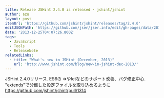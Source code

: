 ```yaml
---
title: Release JSHint 2.4.0 is released · jshint/jshint
author: azu
layout: post
itemUrl: 'https://github.com/jshint/jshint/releases/tag/2.4.0'
editJSONPath: 'https://github.com/jser/jser.info/edit/gh-pages/data/2013/12/index.json'
date: '2013-12-25T04:07:26.800Z'
tags:
  - JavaScript
  - Tools
  - ReleaseNote
relatedLinks:
  - title: "What's new in JSHint (December, 2013)"
    url: 'http://www.jshint.com/blog/new-in-jshint-dec-2013/'
---
```

JSHint 2.4.0リリース.
ES6の =>やletなどのサポート改善、バグ修正中心.
"extends"で分離した設定ファイルを取り込めるように
https://github.com/jshint/jshint/pull/1314

